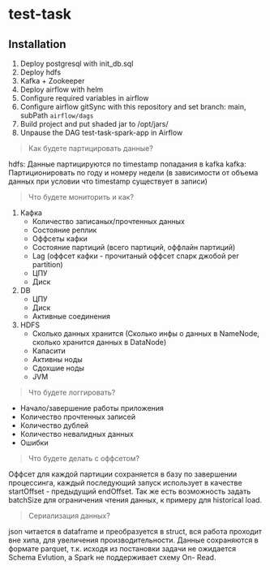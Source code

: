 # test-task

## Installation

1. Deploy postgresql with init_db.sql
2. Deploy hdfs
3. Kafka + Zookeeper
4. Deploy airflow with helm
5. Configure required variables in airflow
6. Configure airflow gitSync with this repository and set branch: main, subPath `airflow/dags`
7. Build project and put shaded jar to /opt/jars/
8. Unpause the DAG test-task-spark-app in Airflow

>Как будете партицировать данные?

hdfs: Данные партицируются по timestamp попадания в kafka
kafka: Партиционировать по году и номеру недели (в зависимости от объема данных при условии что timestamp существует в записи)


> Что будете мониторить и как?
1. Кафка
    * Количество записаных/прочтенных данных
    * Состояние реплик
    * Оффсеты кафки
    * Состояние партиций (всего партиций, оффлайн партиций)
    * Lag (оффсет кафки - прочитаный оффсет спарк джобой per partition)
    * ЦПУ
    * Диск
2. DB
    * ЦПУ
    * Диск
    * Активные соединения
3. HDFS
    * Сколько данных хранится (Сколько инфы о данных в NameNode, сколько хранится данных в DataNode)
    * Капасити
    * Активны ноды
    * Сдохшие ноды
    * JVM

> Что будете логгировать?

* Начало/завершение работы приложения
* Количество прочтенных записей
* Количество дублей
* Количество невалидных данных
* Ошибки

> Что будете делать с оффсетом?

Оффсет для каждой партиции сохраняется в базу по завершении процессинга, каждый последующий запуск использует в качестве startOffset - предыдущий endOffset. Так же есть возможность задать batchSize для ограничения чтения данных, к примеру для historical load.

> Сериализация данных?

json читается в dataframe и преобразуется в struct, вся работа проходит вне хипа, для увеличения производительности. Данные сохраняются в формате parquet, т.к. исходя из постановки задачи не ожидается Schema Evlution, а Spark не поддерживает схему On- Read.  
